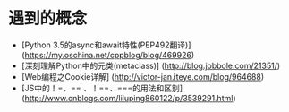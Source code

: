 # 遇到的概念
- [Python 3.5的async和await特性(PEP492翻译)] (https://my.oschina.net/cppblog/blog/469926)
- [深刻理解Python中的元类(metaclass)] (http://blog.jobbole.com/21351/)
- [Web编程之Cookie详解] (http://victor-jan.iteye.com/blog/964688)
- [JS中的！=、== 、！==、===的用法和区别] (http://www.cnblogs.com/liluping860122/p/3539291.html)